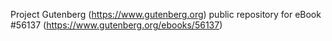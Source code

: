 Project Gutenberg (https://www.gutenberg.org) public repository for
eBook #56137 (https://www.gutenberg.org/ebooks/56137)
